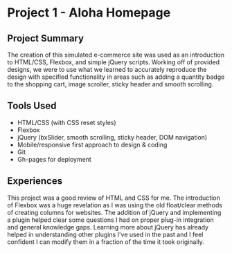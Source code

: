 # Project 1 - Aloha Homepage

## Project Summary
The creation of this simulated e-commerce site was used as an introduction to HTML/CSS, Flexbox, and simple jQuery scripts. Working off of provided designs, we were to use what we learned to accurately reproduce the design with specified functionality in areas such as adding a quantity badge to the shopping cart, image scroller, sticky header and smooth scrolling.

## Tools Used
- HTML/CSS (with CSS reset styles)
- Flexbox
- jQuery (bxSlider, smooth scrolling, sticky header, DOM navigation)
- Mobile/responsive first approach to design & coding
- Git
- Gh-pages for deployment

## Experiences
This project was a good review of HTML and CSS for me. The introduction of Flexbox was a huge revelation as I was using the old float/clear methods of creating columns for websites. The addition of jQuery and implementing a plugin helped clear some questions I had on proper plug-in integration and general knowledge gaps. Learning more about jQuery has already helped in understanding other plugins I've used in the past and I feel confident I can modify them in a fraction of the time it took originally.

